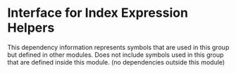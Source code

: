 
# Interface for Index Expression Helpers
This dependency information represents symbols that are used in this group but defined in other modules.  Does not include symbols used in this group that are defined inside this module.
(no dependencies outside this module)
